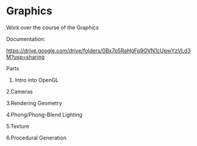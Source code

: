 # Graphics
Work over the course of the Graphics

Documentation:

https://drive.google.com/drive/folders/0Bx7p5RaHgFp9OVN1cUpwYzVLd3M?usp=sharing

Parts

1. Intro into OpenGL

2.Cameras

3.Rendering Geometry

4.Phong/Phong-Blend Lighting

5.Texture
 
6.Procedural Generation

